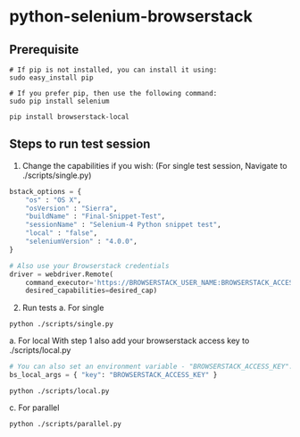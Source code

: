 # python-selenium-browserstack

## Prerequisite
```
# If pip is not installed, you can install it using:
sudo easy_install pip

# If you prefer pip, then use the following command:
sudo pip install selenium

pip install browserstack-local
```

## Steps to run test session

1. Change the capabilities if you wish:
(For single test session, Navigate to ./scripts/single.py)
```python
bstack_options = {
    "os" : "OS X",
    "osVersion" : "Sierra",
    "buildName" : "Final-Snippet-Test",
    "sessionName" : "Selenium-4 Python snippet test",
    "local" : "false",
    "seleniumVersion" : "4.0.0",
}

# Also use your Browserstack credentials
driver = webdriver.Remote(
    command_executor='https://BROWSERSTACK_USER_NAME:BROWSERSTACK_ACCESS_KEY@hub-cloud.browserstack.com/wd/hub',
    desired_capabilities=desired_cap)
```

2. Run tests
  a. For single
  ```
  python ./scripts/single.py
  ```
  a. For local
  With step 1 also add your browserstack access key to ./scripts/local.py
  ```python
  # You can also set an environment variable - "BROWSERSTACK_ACCESS_KEY".
  bs_local_args = { "key": "BROWSERSTACK_ACCESS_KEY" }
  ```
  ```
  python ./scripts/local.py
  ```
  c. For parallel
  ```
  python ./scripts/parallel.py
  ```